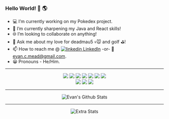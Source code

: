 ### Hello World! :wave: :earth_americas:

- :computer: I’m currently working on my Pokedex project.
- :seedling: I’m currently sharpening my Java and React skills! 
- :globe_with_meridians: I’m looking to collaborate on anything!
- :speech_balloon: Ask me about my love for deadmau5 :skull::mouse: and golf :golf:!
- :mailbox: How to reach me @ <a href="https://www.linkedin.com/in/evan-c-mead/"><img src="https://i.stack.imgur.com/gVE0j.png" alt="linkedin"> LinkedIn</a> -or- :email: evan.c.mead@gmail.com.
- :grinning: Pronouns - He/Him.

<hr>

<div align="center">
 <img src="https://img.shields.io/badge/HTML55%20-%23E34F26.svg?&style=for-the-badge&logo=html5&logoColor=white&style=flat">
 <img src="https://img.shields.io/badge/CSS3%20-%231572B6.svg?&style=for-the-badge&logo=css3&logoColor=white&style=flat">
 <img src="https://img.shields.io/badge/Bootstrap-563D7C?style=for-the-badge&logo=bootstrap&logoColor=white&style=flat">
 <img src="https://img.shields.io/badge/JavaScript%20-%23323330.svg?&style=for-the-badge&logo=javascript&logoColor=%23F7DF1E&style=flat">
 <img src="https://img.shields.io/badge/jQuery%20-%230769AD.svg?logo=jquery&logoColor=#0769AD&style=flat">
 <img src ="https://img.shields.io/badge/-React-61DAFB?logo=react&logoColor=white&style=flat">
 <img src="https://img.shields.io/badge/Java-%23ED8B00.svg?logo=java&logoColor=#007396&style=flat">
 <br>
 <img src="https://img.shields.io/badge/Spring%20-%23121011.svg?logo=spring&logoColor=green&style=flat">
 <img src="https://img.shields.io/badge/GitHub%20-%23121011.svg?logo=github&logoColor=white&style=flat">
 <img src="https://img.shields.io/badge/MySQL-00000F?logo=mysql&logoColor=#4479A1&style=flat">
</div>

<hr>

<div align="center">
 <img align="center" src="https://github-readme-stats.vercel.app/api?username=Evan-C-Mead&include_all_commits=true&count_private=true&show_icons=true&line_height=20&theme=slateorange&show_icons=true" alt="Evan's Github Stats">
</div>

<hr>

<div align="center">
 <img src ="https://github-readme-streak-stats.herokuapp.com/?user=Evan-C-Mead&theme=slateorange" alt="Extra Stats">
</div>

<!--
**Evan-C-Mead/Evan-C-Mead** is a ✨ _special_ ✨ repository because its `README.md` (this file) appears on your GitHub profile.
-->
